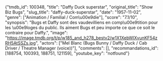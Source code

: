 {"tmdb_id": 100348, "title": "Daffy Duck superstar", "original_title": "Show Biz Bugs", "slug_title": "daffy-duck-superstar", "date": "1957-11-02", "genre": ["Animation / Familial / Com\u00e9die"], "score": "7.1/10", "synopsis": "Bugs et Daffy sont des vaudevilliens en comp\u00e9tition pour les \u00e9loges du public. Ils aiment Bugs et peu importe ce que ce soit le contraire pour Daffy.", "image": "https://image.tmdb.org/t/p/w185_and_h278_bestv2/w1X1XebWlXvunKF54zRH5AtSSZs.jpg", "actors": ["Mel Blanc (Bugs Bunny / Daffy Duck / Cab Driver / Theatre Manager (voice))"], "comments": [], "recommandations_id": [188754, 100393, 188751, 121159], "youtube_key": "notfound"}